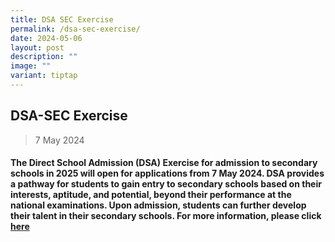 ```yaml
---
title: DSA SEC Exercise
permalink: /dsa-sec-exercise/
date: 2024-05-06
layout: post
description: ""
image: ""
variant: tiptap
---
```

<h2>DSA-SEC Exercise</h2>
<blockquote>
<p>7 May 2024</p>
</blockquote>
<h4>The Direct School Admission (DSA) Exercise for admission to secondary schools in 2025 will open for applications from 7 May 2024. DSA provides a pathway for students to gain entry to secondary schools based on their interests, aptitude, and potential, beyond their performance at the national examinations. Upon admission, students can further develop their talent in their secondary schools. For more information, please click <a href="https://www.greenridgesec.moe.edu.sg/admission/dsa/" rel="noopener noreferrer nofollow" target="_blank">here</a></h4>
<p></p>